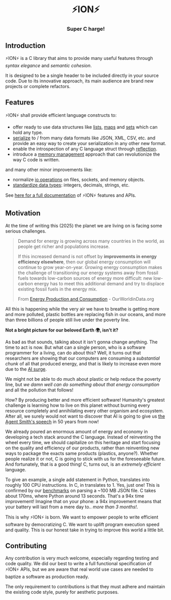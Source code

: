 <div align="center">
  <h1>⚡️ION⚡️</h1>
  <h3>Super C harge!</h3>
</div>

## Introduction

⚡️ION⚡️ is a C library that aims to provide many useful features through *syntax
elegance* and *semantic cohesion*.

It is designed to be a single header to be included directly in your source code. Due
to its innovative approach, its main audience are brand new projects or complete
refactors.

## Features

⚡️ION⚡️ shall provide efficient language constructs to:

  - offer ready to use data structures like [lists](#data-structures),
    [maps](#data-structures) and [sets](#data-structures) which can hold any type.
  - [serialize](#serialization) to / from many data formats like JSON, XML, CSV,
    etc. and provide an easy way to create your serialization in any other new format.
  - enable the introspection of any C language struct through [reflection](#reflection).
  - introduce a [memory management](#memory) approach that can revolutionize
    the way C code is written.

and many other minor improvements like:

  - normalize [io operations](#io) on files, sockets, and memory objects.
  - [standardize data types](#types): integers, decimals, strings, etc.

See [here for a full documentation](docs/README.md) of ⚡️ION⚡️ features and APIs.

## Motivation

At the time of writing this (2025) the planet we are living on is facing some serious
challenges.

> Demand for energy is growing across many countries in the world, as people get richer
> and populations increase.
>
> If this increased demand is not offset by **improvements in energy efficiency
> elsewhere**, then our global energy consumption will continue to grow year-on-year.
> Growing energy consumption makes the challenge of transitioning our energy systems
> away from fossil fuels towards low-carbon sources of energy more difficult: new
> low-carbon energy has to meet this additional demand and try to displace existing
> fossil fuels in the energy mix.
>
> From [Energy Production and Consumption](
https://ourworldindata.org/energy-production-consumption) - OurWorldinData.org

All this is happening while the very air we have to breathe is getting more and more
polluted, plastic bottles are replacing fish in our oceans, and more than three billions
of people still live under the poverty line.

**Not a bright picture for our beloved Earth 🌍, isn't it?**

As bad as that sounds, talking about it isn't gonna change anything. The time to act is
now. But what can a single person, who is a software programmer for a living, can
do about this? Well, it turns out that researchers are showing that our computers are
consuming a *substantial chunk* of all that produced energy, and that is likely to
increase even more due to the [AI surge](
https://davidmytton.blog/how-much-energy-do-data-centers-use/).

We might not be able to do much about plastic or help reduce the poverty line, but *we
damn well can do something about that energy consumption* and all the pollution that
follows!

How? By producing better and more efficient software! Humanity's greatest challenge is
learning how to live on this planet without burning every resource completely and
annihilating every other organism and ecosystem. After all, we surely would not want
to discover that AI is going to give us [the Agent Smith's speech](
https://www.youtube.com/watch?v=YK7nwbtlQV8) in 50 years from now!

We already poured an enormous amount of energy and economy in developing a tech stack
around the C language. Instead of reinventing the wheel every time, we should capitalize
on this heritage and start focusing on the quality and efficiency of our products,
rather than reinventing new ways to package the exacts same products (plastics, anyone?).
Whether people realize it or not, C is going to stick with us for the foreseeable future.
And fortunately, that is a good thing! C, turns out, is an *extremely efficient*
language.

To give an example, a single add statement in Python, translates into roughly 100 CPU
instructions. In C, in translates to 1. Yes, just one! This is confirmed by our
[benchmarks](prf/json/benchmark.png) on parsing a ~100 MB JSON file. C takes about
170ms, where Python around 13 seconds. That's a 94x time improvement! Imagine that on
your phone: a 94x improvement means that your battery will last from a mere day to..
*more than 3 months!*.

This is why ⚡️ION⚡️ is born. We want to empower people to write efficient software by
democratizing C. We want to uplift program execution speed and quality. This is our
honest take in trying to improve this world a little bit.

## Contributing

Any contribution is very much welcome, especially regarding testing and code quality.
We did our best to write a full functional specification of ⚡️ION⚡️ APIs, but we are
aware that real world use cases are needed to baptize a software as production ready.

The only requirement to contributions is that they must adhere and maintain the existing
code style, purely for aesthetic purposes.
